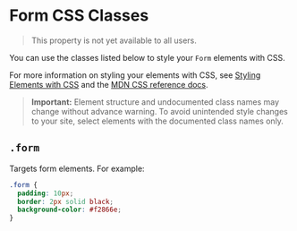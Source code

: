 # Form CSS Classes

> This property is not yet available to all users.

You can use the classes listed below
to style your `Form` elements with CSS.

For more information on styling your elements with CSS, see
[Styling Elements with CSS]($w/styling-elements-with-css) and the
[MDN CSS reference docs](https://developer.mozilla.org/en-US/docs/Learn/CSS).

<blockquote class="important">

__Important:__
Element structure and undocumented class names
may change without advance warning.
To avoid unintended style changes to your site,
select elements with the documented class names only.

</blockquote>

## `.form`

Targets form elements.
For example:

```css
.form {
  padding: 10px;
  border: 2px solid black;
  background-color: #f2866e;
}
```
